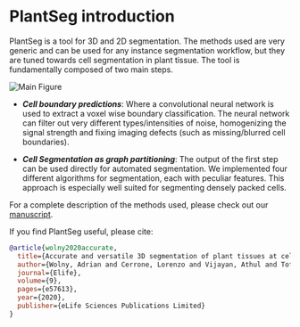 # PlantSeg introduction

PlantSeg is a tool for 3D and 2D segmentation.
The methods used are very generic and can be used for any instance segmentation workflow,
but they are tuned towards cell segmentation in plant tissue. The tool is fundamentally composed of two main steps.

![Main Figure](https://github.com/hci-unihd/plant-seg/raw/assets/images/main_figure.png)

* ***Cell boundary predictions***: Where a convolutional neural network is used to extract a
voxel wise boundary classification. The neural network can filter out very different types/intensities of
noise, homogenizing the signal strength and fixing imaging defects (such as missing/blurred cell boundaries).

* ***Cell Segmentation as graph partitioning***: The output of the first step can be used directly for automated
segmentation. We implemented four different algorithms for segmentation, each with peculiar features.
 This approach is especially well suited for segmenting densely packed cells.

For a complete description of the methods used, please check out our
[manuscript](https://elifesciences.org/articles/57613).

If you find PlantSeg useful, please cite:

```bibtex
@article{wolny2020accurate,
  title={Accurate and versatile 3D segmentation of plant tissues at cellular resolution},
  author={Wolny, Adrian and Cerrone, Lorenzo and Vijayan, Athul and Tofanelli, Rachele and Barro, Amaya Vilches and Louveaux, Marion and Wenzl, Christian and Strauss, S{\"o}ren and Wilson-S{\'a}nchez, David and Lymbouridou, Rena and others},
  journal={Elife},
  volume={9},
  pages={e57613},
  year={2020},
  publisher={eLife Sciences Publications Limited}
}
```
